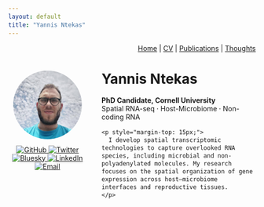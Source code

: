 ```yaml
---
layout: default
title: "Yannis Ntekas"
---
```


<!-- === TOP NAVIGATION BAR === -->
<div style="text-align:right; font-size: 14px;">
  <a href="/">Home</a> | 
  <a href="/cv/">CV</a> | 
  <a href="/publications/">Publications</a> | 
  <a href="/thoughts/">Thoughts</a>
</div>

<br>

<!-- === LEFT PROFILE PANEL === -->
<div style="display: flex; align-items: flex-start; gap: 30px; margin-top: 20px;">

  <!-- Profile photo + icons -->
  <div style="min-width: 160px; text-align: center;">
    <img src="/assets/Photo.jpg" alt="Profile photo" width="140" style="border-radius: 50%; margin-bottom: 10px;">
    <div>
      <a href="https://github.com/ntekasi">
        <img src="https://img.shields.io/badge/GitHub-181717?style=flat&logo=github&logoColor=white" alt="GitHub">
      </a>
      <a href="https://twitter.com/yourhandle">
        <img src="https://img.shields.io/badge/Twitter-1DA1F2?style=flat&logo=twitter&logoColor=white" alt="Twitter">
      </a>
      <a href="https://bsky.app/profile/yourhandle.bsky.social">
        <img src="https://img.shields.io/badge/Bluesky-1e88e5?style=flat" alt="Bluesky">
      </a>
      <a href="https://www.linkedin.com/in/yourhandle">
        <img src="https://img.shields.io/badge/LinkedIn-0077B5?style=flat&logo=linkedin&logoColor=white" alt="LinkedIn">
      </a>
      <a href="mailto:in68@cornell.edu">
        <img src="https://img.shields.io/badge/Email-in68@cornell.edu-D14836?style=flat&logo=gmail&logoColor=white" alt="Email">
      </a>
    </div>
  </div>

  <!-- Text section -->
  <div>
    <h1 style="margin-top: 0;">Yannis Ntekas</h1>
    <strong>PhD Candidate, Cornell University</strong><br>
    Spatial RNA-seq · Host-Microbiome · Non-coding RNA

    <p style="margin-top: 15px;">
      I develop spatial transcriptomic technologies to capture overlooked RNA species, including microbial and non-polyadenylated molecules. My research focuses on the spatial organization of gene expression across host–microbiome interfaces and reproductive tissues.
    </p>
  </div>
</div>
